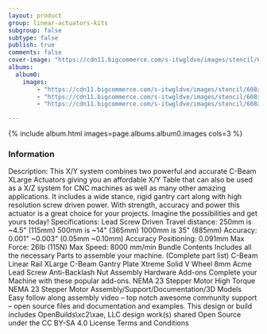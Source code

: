 ```yaml
---
layout: product
group: linear-actuators-kits
subgroup: false
subtype: false
publish: true
comments: false
cover-image: "https://cdn11.bigcommerce.com/s-itwgldve/images/stencil/608x608/products/546/3366/NEMA23_xy_s_2__11405.1675310608.png?c=2"
albums:
  album0:
    images:
        - "https://cdn11.bigcommerce.com/s-itwgldve/images/stencil/608x608/products/546/3366/NEMA23_xy_s_2__11405.1675310608.png?c=2"
        - "https://cdn11.bigcommerce.com/s-itwgldve/images/stencil/608x608/products/546/3367/NEMA23_xy_s1_2__84516.1675310608.png?c=2"
        - "https://cdn11.bigcommerce.com/s-itwgldve/images/stencil/608x608/products/546/3365/NEMA23_xy_s2_1__43417.1675310608.png?c=2"

---
```


{% include album.html images=page.albums.album0.images cols=3 %}

### Information

Description:
 This X/Y system combines two powerful and accurate C-Beam XLarge Actuators giving you an affordable X/Y Table that can also be used as a X/Z system for CNC machines as well as many other amazing applications. It includes a wide stance, rigid gantry cart along with high resolution screw driven power. With strength, accuracy and power this actuator is a great choice for your projects. Imagine the possibilities and get yours today!   Specifications: Lead Screw Driven Travel distance: 250mm is ~4.5" (115mm) 500mm is ~14" (365mm) 1000mm is 35" (885mm) Accuracy: 0.001" ~0.003" (0.05mm ~0.10mm) Accuracy Positioning: 0.091mm Max Force: 26lb (115N) Max Speed: 8000 mm/min Bundle Contents Includes all the necessary Parts to assemble your machine. (Complete part list) C-Beam Linear Rail XLarge C-Beam Gantry Plate Xtreme Solid V Wheel 8mm Acme Lead Screw Anti-Backlash Nut Assembly Hardware Add-ons Complete your Machine with these popular add-ons. NEMA 23 Stepper Motor High Torque NEMA 23 Stepper Motor Assembly/Support/Documentation/3D Models Easy follow along assembly video – top notch awesome community support – open source files and documentation and examples. This design or build includes OpenBuilds\xc2\xae, LLC design work(s) shared Open Source under the CC BY-SA 4.0 License Terms and Conditions   

